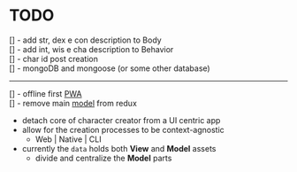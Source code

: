 # TODO

[] - add str, dex e con description to Body  
[] - add int, wis e cha description to Behavior  
[] - char id post creation  
[] - mongoDB and mongoose (or some other database)

--------------------

[] - offline first [PWA](https://webpack.js.org/guides/progressive-web-application/)  
[] - remove main [model](https://github.com/petercrona/jsunconf-2019-snake) from redux
  * detach core of character creator from a UI centric app
  * allow for the creation processes to be context-agnostic
    * Web | Native | CLI
  * currently the `data` holds both **View** and **Model** assets
    * divide and centralize the **Model** parts
